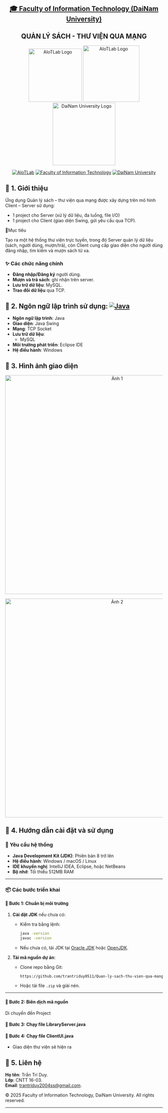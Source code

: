 <h2 align="center">
    <a href="https://dainam.edu.vn/vi/khoa-cong-nghe-thong-tin">
    🎓 Faculty of Information Technology (DaiNam University)
    </a>
</h2>
<h2 align="center">
   QUẢN LÝ SÁCH - THƯ VIỆN QUA MẠNG
</h2>
<div align="center">
    <p align="center">
        <img src="images/aiotlab_logo.png" alt="AIoTLab Logo" width="170"/>
        <img src="images/fitdnu_logo.png" alt="AIoTLab Logo" width="180"/>
        <img src="images/dnu_logo.png" alt="DaiNam University Logo" width="200"/>
    </p>

[![AIoTLab](https://img.shields.io/badge/AIoTLab-green?style=for-the-badge)](https://www.facebook.com/DNUAIoTLab)
[![Faculty of Information Technology](https://img.shields.io/badge/Faculty%20of%20Information%20T…he-badge)](https://dainam.edu.vn/vi/khoa-cong-nghe-thong-tin)
[![DaiNam University](https://img.shields.io/badge/DaiNam%20University-orange?style=for-the-badge)](https://dainam.edu.vn)


</div>

## 📖 1. Giới thiệu
Ứng dụng Quản lý sách – thư viện qua mạng được xây dựng trên mô hình Client – Server sử dụng:
- 1 project cho Server (xử lý dữ liệu, đa luồng, file I/O)
- 1 project cho Client (giao diện Swing, gửi yêu cầu qua TCP).
  
📌Mục tiêu 

Tạo ra một hệ thống thư viện trực tuyến, trong đó Server quản lý dữ liệu (sách, người dùng, mượn/trả), còn Client cung cấp giao diện cho người dùng đăng nhập, tìm kiếm và mượn sách từ xa.

  ### ✨ Các chức năng chính
- **Đăng nhập/Đăng ký** người dùng.
- **Mượn và trả sách**: ghi nhận trên server.
- **Lưu trữ dữ liệu**: MySQL.
- **Trao đổi dữ liệu** qua TCP.

## 🔧 2. Ngôn ngữ lập trình sử dụng: [![Java](https://img.shields.io/badge/Java-007396?style=for-the-badge&logo=java&logoColor=white)](https://www.java.com/)
- **Ngôn ngữ lập trình**: Java  
- **Giao diện**: Java Swing  
- **Mạng**: TCP Socket  
- **Lưu trữ dữ liệu**:
  - MySQL 
- **Môi trường phát triển**: Eclipse IDE
- **Hệ điều hành**: Windows
  
## 🚀 3. Hình ảnh giao diện

<p align="center">
  <img src="https://github.com/user-attachments/assets/d6c44ce0-a052-4b24-971d-5d627a03f2f7" alt="Ảnh 1" width="700"/>
</p>

<p align="center">
  <img src="images/Screenshot 2025-09-15 074651.png" alt="Ảnh 2" width="700"/>
</p>



## 📝 4. Hướng dẫn cài đặt và sử dụng

### 🔧 Yêu cầu hệ thống
- **Java Development Kit (JDK)**: Phiên bản 8 trở lên  
- **Hệ điều hành**: Windows / macOS / Linux  
- **IDE khuyến nghị**: IntelliJ IDEA, Eclipse, hoặc NetBeans
- **Bộ nhớ**: Tối thiểu 512MB RAM  

---

### 📦 Các bước triển khai
#### 🔹 Bước 1: Chuẩn bị môi trường
1. **Cài đặt JDK** nếu chưa có:  
   - Kiểm tra bằng lệnh:  
     ```bash
     java -version
     javac -version
     ```
   - Nếu chưa có, tải JDK tại [Oracle JDK](https://www.oracle.com/java/technologies/javase-downloads.html) hoặc [OpenJDK](https://adoptium.net/).

2. **Tải mã nguồn dự án**:  
   - Clone repo bằng Git:  
     ```bash
     https://github.com/trantriduy0511/Quan-ly-sach-thu-vien-qua-mang/tree/main
     ```
   - Hoặc tải file `.zip` và giải nén.

---

#### 🔹 Bước 2: Biên dịch mã nguồn
Di chuyển đến Project
#### 🔹 Bước 3: Chạy file LibraryServer.java

#### 🔹 Bước 4: Chạy file ClientUI.java
- Giao diện thư viện sẽ hiện ra

## 👤 5. Liên hệ
**Họ tên**: Trần Trí Duy.  
**Lớp**: CNTT 16-03.  
**Email**: trantriduy2004ss@gmail.com.

© 2025 Faculty of Information Technology, DaiNam University. All rights reserved.

---
